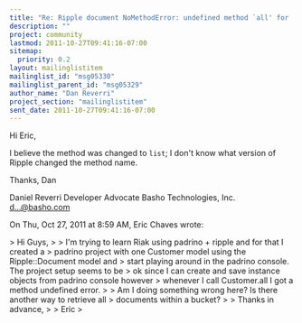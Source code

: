 ```yaml
---
title: "Re: Ripple document NoMethodError: undefined method `all' for	Customer:Class"
description: ""
project: community
lastmod: 2011-10-27T09:41:16-07:00
sitemap:
  priority: 0.2
layout: mailinglistitem
mailinglist_id: "msg05330"
mailinglist_parent_id: "msg05329"
author_name: "Dan Reverri"
project_section: "mailinglistitem"
sent_date: 2011-10-27T09:41:16-07:00
---
```



Hi Eric,

I believe the method was changed to `list`; I don't know what version of
Ripple changed the method name.

Thanks,
Dan

Daniel Reverri
Developer Advocate
Basho Technologies, Inc.
d...@basho.com


On Thu, Oct 27, 2011 at 8:59 AM, Eric Chaves  wrote:

&gt; Hi Guys,
&gt;
&gt; I'm trying to learn Riak using padrino + ripple and for that I created a
&gt; padrino project with one Customer model using the Ripple::Document model and
&gt; start playing around in the padrino console. The project setup seems to be
&gt; ok since I can create and save instance objects from padrino console however
&gt; whenever I call Customer.all I got a method undefined error.
&gt;
&gt; Am I doing something wrong here? Is there another way to retrieve all
&gt; documents within a bucket?
&gt;
&gt; Thanks in advance,
&gt;
&gt; Eric
&gt;

